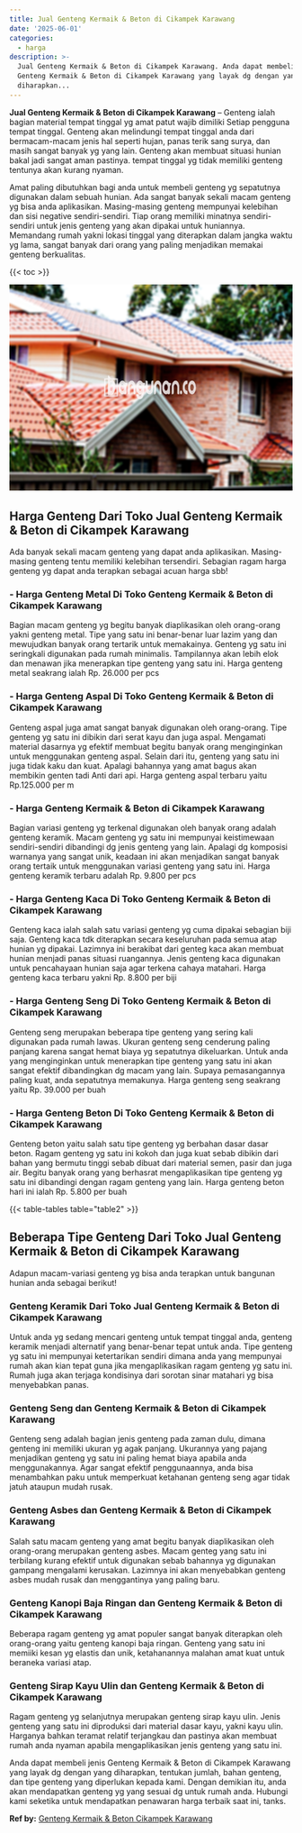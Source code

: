 ```yaml
---
title: Jual Genteng Kermaik & Beton di Cikampek Karawang
date: '2025-06-01'
categories:
  - harga
description: >-
  Jual Genteng Kermaik & Beton di Cikampek Karawang. Anda dapat membeli jenis
  Genteng Kermaik & Beton di Cikampek Karawang yang layak dg dengan yang
  diharapkan...
---
```


**Jual Genteng Kermaik & Beton di Cikampek Karawang** – Genteng ialah bagian material tempat tinggal yg amat patut wajib dimiliki Setiap pengguna tempat tinggal. Genteng akan melindungi tempat tinggal anda dari bermacam-macam jenis hal seperti hujan, panas terik sang surya, dan masih sangat banyak yg yang lain. Genteng akan membuat situasi hunian bakal jadi sangat aman pastinya. tempat tinggal yg tidak memiliki genteng tentunya akan kurang nyaman.

Amat paling dibutuhkan bagi anda untuk membeli genteng yg sepatutnya digunakan dalam sebuah hunian. Ada sangat banyak sekali macam genteng yg bisa anda aplikasikan. Masing-masing genteng mempunyai kelebihan dan sisi negative sendiri-sendiri. Tiap orang memiliki minatnya sendiri-sendiri untuk jenis genteng yang akan dipakai untuk huniannya. Memandang rumah yakni lokasi tinggal yang diterapkan dalam jangka waktu yg lama, sangat banyak dari orang yang paling menjadikan memakai genteng berkualitas.

{{< toc >}}

![Jual Genteng Kermaik & Beton di Cikampek Karawang](/images/genteng-minimalis-murah33.png)

## Harga Genteng Dari Toko Jual Genteng Kermaik & Beton di Cikampek Karawang

Ada banyak sekali macam genteng yang dapat anda aplikasikan. Masing-masing genteng tentu memiliki kelebihan tersendiri. Sebagian ragam harga genteng yg dapat anda terapkan sebagai acuan harga sbb!

### \- Harga Genteng Metal Di Toko Genteng Kermaik & Beton di Cikampek Karawang

Bagian macam genteng yg begitu banyak diaplikasikan oleh orang-orang yakni genteng metal. Tipe yang satu ini benar-benar luar lazim yang dan mewujudkan banyak orang tertarik untuk memakainya. Genteng yg satu ini seringkali digunakan pada rumah minimalis. Tampilannya akan lebih elok dan menawan jika menerapkan tipe genteng yang satu ini. Harga genteng metal seakrang ialah Rp. 26.000 per pcs

### \- Harga Genteng Aspal Di Toko Genteng Kermaik & Beton di Cikampek Karawang

Genteng aspal juga amat sangat banyak digunakan oleh orang-orang. Tipe genteng yg satu ini dibikin dari serat kayu dan juga aspal. Mengamati material dasarnya yg efektif membuat begitu banyak orang menginginkan untuk menggunakan genteng aspal. Selain dari itu, genteng yang satu ini juga tidak kaku dan kuat. Apalagi bahannya yang amat bagus akan membikin genten tadi Anti dari api. Harga genteng aspal terbaru yaitu Rp.125.000 per m

### \- Harga Genteng Kermaik & Beton di Cikampek Karawang

Bagian variasi genteng yg terkenal digunakan oleh banyak orang adalah genteng keramik. Macam genteng yg satu ini mempunyai keistimewaan sendiri-sendiri dibandingi dg jenis genteng yang lain. Apalagi dg komposisi warnanya yang sangat unik, keadaan ini akan menjadikan sangat banyak orang tertaik untuk menggunakan variasi genteng yang satu ini. Harga genteng keramik terbaru adalah Rp. 9.800 per pcs

### \- Harga Genteng Kaca Di Toko Genteng Kermaik & Beton di Cikampek Karawang

Genteng kaca ialah salah satu variasi genteng yg cuma dipakai sebagian biji saja. Genteng kaca tdk diterapkan secara keseluruhan pada semua atap hunian yg dipakai. Lazimnya ini berakibat dari genteg kaca akan membuat hunian menjadi panas situasi ruangannya. Jenis genteng kaca digunakan untuk pencahayaan hunian saja agar terkena cahaya matahari. Harga genteng kaca terbaru yakni Rp. 8.800 per biji

### \- Harga Genteng Seng Di Toko Genteng Kermaik & Beton di Cikampek Karawang

Genteng seng merupakan beberapa tipe genteng yang sering kali digunakan pada rumah lawas. Ukuran genteng seng cenderung paling panjang karena sangat hemat biaya yg sepatutnya dikeluarkan. Untuk anda yang menginginkan untuk menerapkan tipe genteng yang satu ini akan sangat efektif dibandingkan dg macam yang lain. Supaya pemasangannya paling kuat, anda sepatutnya memakunya. Harga genteng seng seakrang yaitu Rp. 39.000 per buah

### \- Harga Genteng Beton Di Toko Genteng Kermaik & Beton di Cikampek Karawang

Genteng beton yaitu salah satu tipe genteng yg berbahan dasar dasar beton. Ragam genteng yg satu ini kokoh dan juga kuat sebab dibikin dari bahan yang bermutu tinggi sebab dibuat dari material semen, pasir dan juga air. Begitu banyak orang yang berhasrat mengaplikasikan tipe genteng yg satu ini dibandingi dengan ragam genteng yang lain. Harga genteng beton hari ini ialah Rp. 5.800 per buah

{{< table-tables table="table2" >}}

## Beberapa Tipe Genteng Dari Toko Jual Genteng Kermaik & Beton di Cikampek Karawang

Adapun macam-variasi genteng yg bisa anda terapkan untuk bangunan hunian anda sebagai berikut!

### Genteng Keramik Dari Toko Jual Genteng Kermaik & Beton di Cikampek Karawang

Untuk anda yg sedang mencari genteng untuk tempat tinggal anda, genteng keramik menjadi alternatif yang benar-benar tepat untuk anda. Tipe genteng yg satu ini mempunyai ketertarikan sendiri dimana anda yang mempunyai rumah akan kian tepat guna jika mengaplikasikan ragam genteng yg satu ini. Rumah juga akan terjaga kondisinya dari sorotan sinar matahari yg bisa menyebabkan panas.

### Genteng Seng dan Genteng Kermaik & Beton di Cikampek Karawang

Genteng seng adalah bagian jenis genteng pada zaman dulu, dimana genteng ini memiliki ukuran yg agak panjang. Ukurannya yang pajang menjadikan genteng yg satu ini paling hemat biaya apabila anda menggunakannya. Agar sangat efektif penggunaannya, anda bisa menambahkan paku untuk memperkuat ketahanan genteng seng agar tidak jatuh ataupun mudah rusak.

### Genteng Asbes dan Genteng Kermaik & Beton di Cikampek Karawang

Salah satu macam genteng yang amat begitu banyak diaplikasikan oleh orang-orang merupakan genteng asbes. Macam genteg yang satu ini terbilang kurang efektif untuk digunakan sebab bahannya yg digunakan gampang mengalami kerusakan. Lazimnya ini akan menyebabkan genteng asbes mudah rusak dan menggantinya yang paling baru.

### Genteng Kanopi Baja Ringan dan Genteng Kermaik & Beton di Cikampek Karawang

Beberapa ragam genteng yg amat populer sangat banyak diterapkan oleh orang-orang yaitu genteng kanopi baja ringan. Genteng yang satu ini memiiki kesan yg elastis dan unik, ketahanannya malahan amat kuat untuk beraneka variasi atap.

### Genteng Sirap Kayu Ulin dan Genteng Kermaik & Beton di Cikampek Karawang

Ragam genteng yg selanjutnya merupakan genteng sirap kayu ulin. Jenis genteng yang satu ini diproduksi dari material dasar kayu, yakni kayu ulin. Harganya bahkan teramat relatif terjangkau dan pastinya akan membuat rumah anda nyaman apabila mengaplikasikan jenis genteng yang satu ini.

Anda dapat membeli jenis Genteng Kermaik & Beton di Cikampek Karawang yang layak dg dengan yang diharapkan, tentukan jumlah, bahan genteng, dan tipe genteng yang diperlukan kepada kami. Dengan demikian itu, anda akan mendapatkan genteng yg yang sesuai dg untuk rumah anda. Hubungi kami seketika untuk mendapatkan penawaran harga terbaik saat ini, tanks.

**Ref by:**  [Genteng Kermaik & Beton  Cikampek Karawang](https://id.wikipedia.org/wiki/Genteng)
